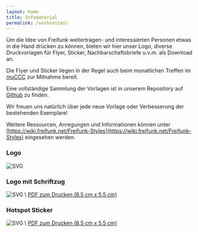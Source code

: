 ```yaml
---
layout: home
title: Infomaterial
permalink: /verbreiten/
---
```


Um die Idee von Freifunk weitertragen- und interessierten Personen etwas in die Hand drücken zu können, bieten wir hier unser Logo, diverse Druckvorlagen für Flyer, Sticker, Nachbarschaftsbriefe u.v.m. als Download an.

Die Flyer und Sticker liegen in der Regel auch beim monatlichen Treffen im [muCCC](/kontakt/) zur Mitnahme bereit.

Eine vollständige Sammlung der Vorlagen ist in unserem Repository auf [Github] zu finden.

Wir freuen uns natürlich über jede neue Vorlage oder Verbesserung der bestehenden Exemplare!

Weitere Ressourcen, Anregungen und Informationen können unter [https://wiki.freifunk.net/Freifunk-Styles](https://wiki.freifunk.net/Freifunk-Styles) eingesehen werden.

### Logo

![SVG](https://raw.githubusercontent.com/freifunkMUC/logo_merchandise_ci/master/logos/Ffmuc-logo-vector.svg)

### Logo mit Schriftzug
![SVG](https://raw.githubusercontent.com/freifunkMUC/logo_merchandise_ci/master/logos/Ffmuc_kombi_vector.svg) \\
[PDF zum Drucken (8.5 cm x 5.5 cm)](https://github.com/freifunkMUC/logo_merchandise_ci/blob/master/sticker/export/sticker_hotspot_5.5x8.5.pdf)


### Hotspot Sticker
![SVG](https://raw.githubusercontent.com/freifunkMUC/logo_merchandise_ci/master/sticker/sticker_hotspot_5.5x8.5.svg) \\
[PDF zum Drucken (8.5 cm x 5.5 cm)](https://github.com/freifunkMUC/logo_merchandise_ci/raw/master/sticker/export/sticker_hotspot_5.5x8.5.pdf)



[GitHub]: https://github.com/freifunkMUC/logo_merchandise_ci
